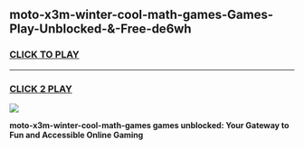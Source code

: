 
## moto-x3m-winter-cool-math-games-Games-Play-Unblocked-&-Free-de6wh
<h3>
<a href="https://premium76.site?title=moto-x3m-winter-cool-math-games&ref=24A">CLICK TO PLAY</a></h3>
<hr>

<h3>
<a href="https://premium76.site?title=moto-x3m-winter-cool-math-games&ref=24A">CLICK 2 PLAY</a>
  
</h3>

<a href="https://premium76.site?title=moto-x3m-winter-cool-math-games&ref=24A"><img src="https://clearcache.store/games.png"></a>


**moto-x3m-winter-cool-math-games games unblocked: Your Gateway to Fun and Accessible Online Gaming**
